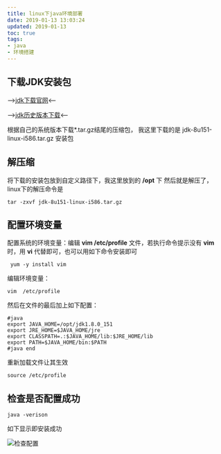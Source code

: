 ```yaml
---
title: linux下java环境部署
date: 2019-01-13 13:03:24
updated: 2019-01-13
toc: true
tags:
- java
- 环境搭建
---
```


## 下载JDK安装包

-->[jdk下载官网](https://www.oracle.com/technetwork/java/javase/downloads/jdk8-downloads-2133151.html)<--

-->[jdk历史版本下载](https://www.oracle.com/technetwork/java/javase/downloads/java-archive-javase8-2177648.html)<--

根据自己的系统版本下载*.tar.gz结尾的压缩包， 我这里下载的是 jdk-8u151-linux-i586.tar.gz 安装包

## 解压缩

将下载的安装包放到自定义路径下，我这里放到的 **/opt** 下
然后就是解压了，linux下的解压命令是

```shell
tar -zxvf jdk-8u151-linux-i586.tar.gz
```

## 配置环境变量

配置系统的环境变量：编辑 **vim /etc/profile** 文件，若执行命令提示没有 **vim** 时，用 **vi** 代替即可，也可以用如下命令安装即可

```shell
 yum -y install vim
```

编辑环境变量：

```shell
vim  /etc/profile
```

然后在文件的最后加上如下配置：

```shell
#java
export JAVA_HOME=/opt/jdk1.8.0_151
export JRE_HOME=$JAVA_HOME/jre
export CLASSPATH=.:$JAVA_HOME/lib:$JRE_HOME/lib
export PATH=$JAVA_HOME/bin:$PATH
#java end
```

重新加载文件让其生效

```shell
source /etc/profile
```

## 检查是否配置成功

```shell
java -verison
```

如下显示即安装成功

![检查配置](检查配置.png)
